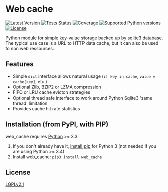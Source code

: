 Web cache
=========

[![Latest Version](https://img.shields.io/pypi/v/web_cache.svg?style=flat)](https://pypi.python.org/pypi/web_cache/)
[![Tests Status](https://img.shields.io/travis/desbma/web_cache/master.svg?label=tests&style=flat)](https://travis-ci.org/desbma/web_cache)
[![Coverage](https://img.shields.io/coveralls/desbma/web_cache/master.svg?style=flat)](https://coveralls.io/github/desbma/web_cache?branch=master)
[![Supported Python versions](https://img.shields.io/pypi/pyversions/web_cache.svg?style=flat)](https://pypi.python.org/pypi/web_cache/)
[![License](https://img.shields.io/github/license/desbma/web_cache.svg?style=flat)](https://pypi.python.org/pypi/web_cache/)

Python module for simple key-value storage backed up by sqlite3 database.
The typical use case is a URL to HTTP data cache, but it can also be used fo non web ressources.


## Features

* Simple `dict` interface allows natural usage (`if key in cache`, `value = cache[key]`, etc.)
* Optional Zlib, BZIP2 or LZMA compression
* FIFO or LRU cache evicton strategies
* Optional thread safe interface to work around Python Sqlite3 'same thread' limitation
* Provides cache hit rate statistics


## Installation (from PyPI, with PIP)

web_cache requires [Python](https://www.python.org/downloads/) >= 3.3.

1. If you don't already have it, [install pip](http://www.pip-installer.org/en/latest/installing.html) for Python 3 (not needed if you are using Python >= 3.4)
2. Install web_cache: `pip3 install web_cache`


## License

[LGPLv2.1](https://www.gnu.org/licenses/old-licenses/lgpl-2.1.html)
